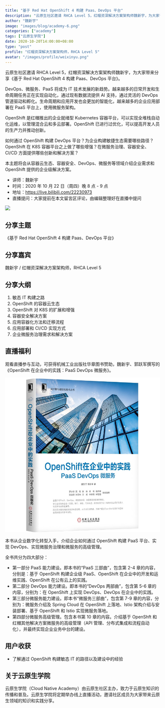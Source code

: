```yaml
---
title: "基于 Red Hat OpenShift 4 构建 Paas、DevOps 平台"
description: "云原生社区邀请 RHCA Level 5，红帽资深解决方案架构师魏新宇，为大家带来分享《基于 Red Hat OpenShift 4 构建 Paas、DevOps 平台》。"
author: "魏新宇"
image: "images/blog/academy-6.png"
categories: ["academy"]
tags: ["云原生学院"]
date: 2020-10-20T14:00:00+08:00
type: "post"
profile: "红帽资深解决方案架构师，RHCA Level 5"
avatar: "/images/profile/weixinyu.png"
---
```


云原生社区邀请 RHCA Level 5，红帽资深解决方案架构师魏新宇，为大家带来分享《基于 Red Hat OpenShift 4 构建 Paas、DevOps 平台》。

DevOps、微服务、PaaS 将成为 IT 技术发展的新趋势。越来越多的日常开发和生命周期任务正在实现自动化，通过现有数据流提供 AI 支持，通过灵活的 DevOps 管道驱动和孵化。生命周期和应用开发也会更加的智能化，越来越多的企业应用部署在 PaaS 平台上，使用微服务架构。

OpenShift 是红帽推出的企业就绪型 Kubernetes 容器平台，可以实现全堆栈自动化运维，以管理混合云和多云部署。OpenShift 已进行过优化，可以提高开发人员的生产力并推动创新。

如何通过 OpenShift 构建 DevOps 平台？为企业构建敏捷生态需要哪些路径？OpenShift 在 K8S 容器平台之上做了哪些增强？在微服务治理、容器安全、CI/CD 方面提供哪些创新和解决方案？

本主题将会从容器云生态、容器安全、DevOps、微服务等领域介绍企业需求和 OpenShift 提供的企业级解决方案。

- 讲师：魏新宇
- 时间：2020 年 10 月 22 日（周四）晚 8 点 - 9 点
- 地址：https://live.bilibili.com/22230973
- 直播提问：大家提前在本文留言区评论，由编辑整理好在直播中提问

![](/images/blog/academy-6.png)

## 分享主题

《基于 Red Hat OpenShift 4 构建 Paas、DevOps 平台》

## 分享嘉宾

魏新宇 / 红帽资深解决方案架构师，RHCA Level 5

## 分享大纲

1. 敏态 IT 构建之路
2. OpenShift 的容器云生态
3. OpenShift 对 K8S 的扩展和增强
4. 容器安全解决方案
5. 应用容器化方法和迁移流程
6. 应用部署和 CI/CD 实现方式
7. 企业微服务治理需求和解决方案

## 直播福利

观看直播参与互动，可获得机械工业出版社华章图书赞助，魏新宇、郭跃军撰写的《OpenShift 在企业中的实践：PaaS DevOps 微服务》。

![openshift](./images/book-openshift.png)

本书从企业数字化转型入手，介绍企业如何通过 OpenShift 构建 PaaS 平台、实现 DevOps、实现微服务治理和微服务的高级管理。

全书共分为四大部分：

- 第一部分 PaaS 能力建设。即本书的“PaaS 三部曲”，包含第 2-4 章的内容，分别是：基于 OpenShift 构建企业级 PaaS、OpenShift 在企业中的开发和运维实践、OpenShift 在公有云上的实践。
- 第二部分 DevOps 能力建设。即本书的“DevOps 两部曲”，包含第 5-6 章的内容，分别为：在 OpenShift 上实现 DevOps、DevOps 在企业中的实践。
- 第三部分微服务能力建设。即本书“微服务三部曲”，包含第 7-9 章的内容，分别为：微服务介绍及 Spring Cloud 在 OpenShift 上落地、Istio 架构介绍与安装部署、基于 OpenShift 和 Istio 实现微服务落地。
- 第四部分微服务高级管理。包含本书第 10 章的内容。介绍基于 OpenShft 和红帽其他解决方案微服务的高级管理（API 管理、分布式集成和流程自动化），并最终实现企业业务中台的建设。

## 用户收获

- 了解通过 OpenShift 构建敏态 IT 的路径以及建设中的经验

## 关于云原生学院

云原生学院（Cloud Native Academy）由云原生社区主办，致力于云原生知识的传播和普及。云原生学院将定期举办线上直播活动，邀请社区成员为大家带来云原生领域的知识和实践分享。
